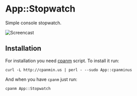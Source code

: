 # App::Stopwatch

Simple console stopwatch.

![Screencast](https://upload.bessarabov.ru/bessarabov/_GawnysYdQGfh9CYjUKwGM28ePU.gif)

## Installation

For installation you need [cpanm](https://github.com/miyagawa/cpanminus)
script. To install it run:

    curl -L http://cpanmin.us | perl - --sudo App::cpanminus

And when you have `cpanm` just run:

    cpanm App::Stopwatch
